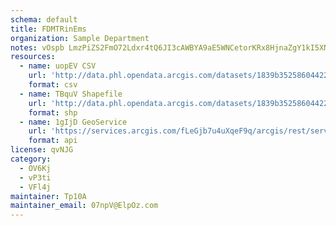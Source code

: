 ```yaml
---
schema: default
title: FDMTRinEms 
organization: Sample Department 
notes: vOspb LmzPiZS2FmO72Ldxr4tQ6JI3cAWBYA9aE5WNCetorKRx8HjnaZgY1kI5XNvfiofJwPDdVyh0R3njSleE6bwlqsUuzQ9KHM 
resources:
  - name: uopEV CSV
    url: 'http://data.phl.opendata.arcgis.com/datasets/1839b35258604422b0b520cbb668df0d_0.csv'
    format: csv
  - name: TBquV Shapefile
    url: 'http://data.phl.opendata.arcgis.com/datasets/1839b35258604422b0b520cbb668df0d_0.zip'
    format: shp
  - name: 1gIjD GeoService
    url: 'https://services.arcgis.com/fLeGjb7u4uXqeF9q/arcgis/rest/services/Air_Monitoring_Stations/FeatureServer/0/query'
    format: api
license: qvNJG 
category:
  - OV6Kj 
  - vP3ti 
  - VFl4j 
maintainer: Tp10A  
maintainer_email: 07npV@ElpOz.com
---
```

